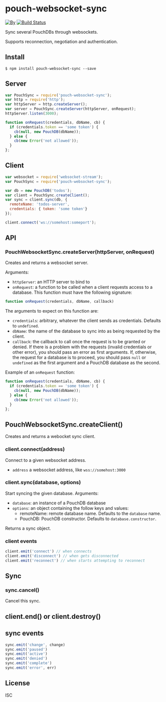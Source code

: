 # pouch-websocket-sync

[![By](https://img.shields.io/badge/made%20by-yld!-32bbee.svg?style=flat)](http://yld.io/contact?source=github-pouch-websocket-sync)
[![Build Status](https://secure.travis-ci.org/pgte/pouch-websocket-sync.svg?branch=master)](http://travis-ci.org/pgte/pouch-websocket-sync?branch=master)


Sync several PouchDBs through websockets.

Supports reconnection, negotiation and authentication.


## Install

```
$ npm install pouch-websocket-sync --save
```

## Server

```js
var PouchSync = require('pouch-websocket-sync');
var http = require('http');
var httpServer = http.createServer();
var server = PouchSync.createServer(httpServer, onRequest);
httpServer.listen(3000);

function onRequest(credentials, dbName, cb) {
  if (credentials.token == 'some token') {
    cb(null, new PouchDB(dbName));
  } else {
    cb(new Error('not allowed'));
  }
};
```

## Client

```js
var websocket = require('websocket-stream');
var PouchSync = require('pouch-websocket-sync');

var db = new PouchDB('todos');
var client = PouchSync.createClient();
var sync = client.sync(db, {
  remoteName: 'todos-server',
  credentials: { token: 'some token'}
});

client.connect('ws://somehost:someport');
```

## API

### PouchWebsocketSync.createServer(httpServer, onRequest)

Creates and returns a websocket server.

Arguments:
* `httpServer`: an HTTP server to bind to
* `onRequest`: a function to be called when a client requests access to a database. This function must have the following signature:

```js
function onRequest(credentials, dbName, callback)
```

The arguments to expect on this function are:
* `credentials`: arbitrary, whatever the client sends as credentials. Defaults to `undefined`.
* `dbName`: the name of the database to sync into as being requested by the client.
* `callback`: the callback to call once the request is to be granted or denied. If there is a problem with the requests (invalid credentials or other error), you should pass an error as first arguments. If, otherwise, the request for a database is to proceed, you should pass `null` or `undefined` as the first argument and a PouchDB database as the second.

Example of an `onRequest` function:

```js
function onRequest(credentials, dbName, cb) {
  if (credentials.token == 'some token') {
    cb(null, new PouchDB(dbName));
  } else {
    cb(new Error('not allowed'));
  }
};
```

## PouchWebsocketSync.createClient()

Creates and returns a webocket sync client.

### client.connect(address)

Connect to a given websocket address.

* `address` a websocket address, like `wss://somehost:3000`

### client.sync(database, options)

Start syncing the given database. Arguments:

* `database`: an instance of a PouchDB database
* `options`: an object containing the follow keys and values:
  * remoteName: remote database name. Defaults to the `database` name.
  * PouchDB: PouchDB constructor. Defaults to `database.constructor`.

Returns a sync object.

### client events

```js
client.emit('connect') // when connects
client.emit('disconnect') // when gets disconnected
client.emit('reconnect') // when starts attempting to reconnect
```

## Sync

### sync.cancel()

Cancel this sync.

## client.end() or client.destroy()

## sync events

```js
sync.emit('change', change)
sync.emit('paused')
sync.emit('active')
sync.emit('denied')
sync.emit('complete')
sync.emit('error', err)
```

## License

ISC
